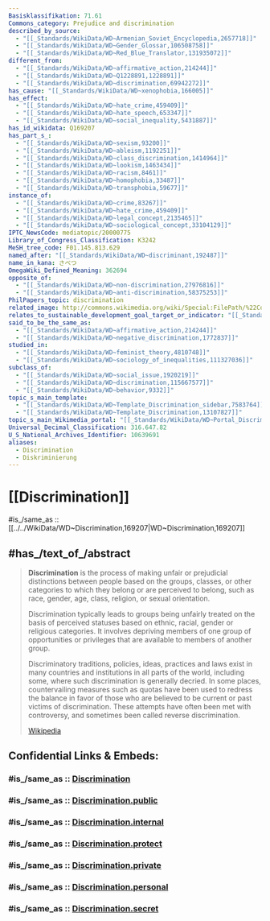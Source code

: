 ```yaml
---
Basisklassifikation: 71.61
Commons_category: Prejudice and discrimination
described_by_source:
  - "[[_Standards/WikiData/WD~Armenian_Soviet_Encyclopedia,2657718]]"
  - "[[_Standards/WikiData/WD~Gender_Glossar,106508758]]"
  - "[[_Standards/WikiData/WD~Red_Blue_Translator,131935072]]"
different_from:
  - "[[_Standards/WikiData/WD~affirmative_action,214244]]"
  - "[[_Standards/WikiData/WD~Q1228891,1228891]]"
  - "[[_Standards/WikiData/WD~discrimination,69942272]]"
has_cause: "[[_Standards/WikiData/WD~xenophobia,166005]]"
has_effect:
  - "[[_Standards/WikiData/WD~hate_crime,459409]]"
  - "[[_Standards/WikiData/WD~hate_speech,653347]]"
  - "[[_Standards/WikiData/WD~social_inequality,5431887]]"
has_id_wikidata: Q169207
has_part_s_:
  - "[[_Standards/WikiData/WD~sexism,93200]]"
  - "[[_Standards/WikiData/WD~ableism,1192251]]"
  - "[[_Standards/WikiData/WD~class_discrimination,1414964]]"
  - "[[_Standards/WikiData/WD~lookism,1463434]]"
  - "[[_Standards/WikiData/WD~racism,8461]]"
  - "[[_Standards/WikiData/WD~homophobia,33487]]"
  - "[[_Standards/WikiData/WD~transphobia,59677]]"
instance_of:
  - "[[_Standards/WikiData/WD~crime,83267]]"
  - "[[_Standards/WikiData/WD~hate_crime,459409]]"
  - "[[_Standards/WikiData/WD~legal_concept,2135465]]"
  - "[[_Standards/WikiData/WD~sociological_concept,33104129]]"
IPTC_NewsCode: mediatopic/20000775
Library_of_Congress_Classification: K3242
MeSH_tree_code: F01.145.813.629
named_after: "[[_Standards/WikiData/WD~discriminant,192487]]"
name_in_kana: さべつ
OmegaWiki_Defined_Meaning: 362694
opposite_of:
  - "[[_Standards/WikiData/WD~non-discrimination,27976816]]"
  - "[[_Standards/WikiData/WD~anti-discrimination,58375253]]"
PhilPapers_topic: discrimination
related_image: http://commons.wikimedia.org/wiki/Special:FilePath/%22Colored%22%20drinking%20fountain%20from%20mid-20th%20century%20with%20african-american%20drinking.jpg
relates_to_sustainable_development_goal_target_or_indicator: "[[_Standards/WikiData/WD~Target_10.3_of_the_Sustainable_Development_Goals,57590844]]"
said_to_be_the_same_as:
  - "[[_Standards/WikiData/WD~affirmative_action,214244]]"
  - "[[_Standards/WikiData/WD~negative_discrimination,1772837]]"
studied_in:
  - "[[_Standards/WikiData/WD~feminist_theory,4810748]]"
  - "[[_Standards/WikiData/WD~sociology_of_inequalities,111327036]]"
subclass_of:
  - "[[_Standards/WikiData/WD~social_issue,1920219]]"
  - "[[_Standards/WikiData/WD~discrimination,115667577]]"
  - "[[_Standards/WikiData/WD~behavior,9332]]"
topic_s_main_template:
  - "[[_Standards/WikiData/WD~Template_Discrimination_sidebar,7583764]]"
  - "[[_Standards/WikiData/WD~Template_Discrimination,13107827]]"
topic_s_main_Wikimedia_portal: "[[_Standards/WikiData/WD~Portal_Discrimination,13107857]]"
Universal_Decimal_Classification: 316.647.82
U_S_National_Archives_Identifier: 10639691
aliases:
  - Discrimination
  - Diskriminierung
---
```


# [[Discrimination]] 

#is_/same_as :: [[../../WikiData/WD~Discrimination,169207|WD~Discrimination,169207]] 

## #has_/text_of_/abstract 

> **Discrimination** is the process of making unfair or prejudicial distinctions between people 
> based on the groups, classes, or other categories to which they belong or are perceived to belong, 
> such as race, gender, age, class, religion, or sexual orientation. 
> 
> Discrimination typically leads to groups being unfairly treated on the basis of perceived statuses 
> based on ethnic, racial, gender or religious categories.
>  It involves depriving members of one group of opportunities or privileges 
>  that are available to members of another group.
>
> Discriminatory traditions, policies, ideas, practices and laws exist in many countries and institutions in all parts of the world, including some, where such discrimination is generally decried. In some places, countervailing measures such as quotas have been used to redress the balance in favor of those who are believed to be current or past victims of discrimination. These attempts have often been met with controversy, and sometimes been called reverse discrimination.
>
> [Wikipedia](https://en.wikipedia.org/wiki/Discrimination)


## Confidential Links & Embeds: 

### #is_/same_as :: [Discrimination](/_Standards/Society/Social_Issues/Discrimination.md) 

### #is_/same_as :: [Discrimination.public](/_public/Society/Social_Issues/Discrimination.public.md) 

### #is_/same_as :: [Discrimination.internal](/_internal/Society/Social_Issues/Discrimination.internal.md) 

### #is_/same_as :: [Discrimination.protect](/_protect/Society/Social_Issues/Discrimination.protect.md) 

### #is_/same_as :: [Discrimination.private](/_private/Society/Social_Issues/Discrimination.private.md) 

### #is_/same_as :: [Discrimination.personal](/_personal/Society/Social_Issues/Discrimination.personal.md) 

### #is_/same_as :: [Discrimination.secret](/_secret/Society/Social_Issues/Discrimination.secret.md)


